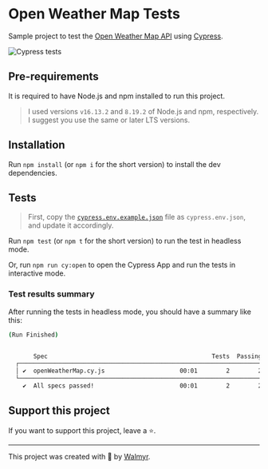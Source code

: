 # Open Weather Map Tests

Sample project to test the [Open Weather Map API](https://openweathermap.org/api) using [Cypress](https://cypress.io).

![Cypress tests](https://github.com/wlsf82/open-weather-map/actions/workflows/ci.yml/badge.svg)

## Pre-requirements

It is required to have Node.js and npm installed to run this project.

> I used versions `v16.13.2` and `8.19.2` of Node.js and npm, respectively. I suggest you use the same or later LTS versions.

## Installation

Run `npm install` (or `npm i` for the short version) to install the dev dependencies.

## Tests

> First, copy the [`cypress.env.example.json`](./cypress.env.example.json) file as `cypress.env.json`, and update it accordingly.

Run `npm test` (or `npm t` for the short version) to run the test in headless mode.

Or, run `npm run cy:open` to open the Cypress App and run the tests in interactive mode.

### Test results summary

After running the tests in headless mode, you should have a summary like this:

```sh
(Run Finished)


       Spec                                              Tests  Passing  Failing  Pending  Skipped  
  ┌────────────────────────────────────────────────────────────────────────────────────────────────┐
  │ ✔  openWeatherMap.cy.js                     00:01        2        2        -        -        - │
  └────────────────────────────────────────────────────────────────────────────────────────────────┘
    ✔  All specs passed!                        00:01        2        2        -        -        -
```

## Support this project

If you want to support this project, leave a ⭐.

___

This project was created with 💚 by [Walmyr](https://walmyr.dev).

